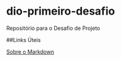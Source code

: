 # dio-primeiro-desafio
Repositório para o Desafio de Projeto

##Links Úteis

[Sobre o Markdown](https://www.markdownguide.org/getting-started/)
